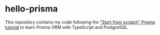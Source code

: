 # hello-prisma

This repository contains my code following the ["Start from scratch" Prisma tutorial](https://www.prisma.io/docs/getting-started/setup-prisma/start-from-scratch/relational-databases-typescript-postgresql) to learn Prisma ORM with TypeScript and PostgreSQL.
